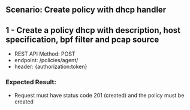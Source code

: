 ## Scenario: Create policy with dhcp handler 
## 1 - Create a policy dhcp with description, host specification, bpf filter and pcap source

- REST API Method: POST
- endpoint: /policies/agent/
- header: {authorization:token}


### Expected Result:
- Request must have status code 201 (created) and the policy must be created